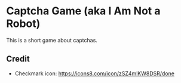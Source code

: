 # Captcha Game (aka I Am Not a Robot)
This is a short game about captchas.
 
## Credit
 - Checkmark icon: https://icons8.com/icon/zSZ4mlKW8DSR/done
